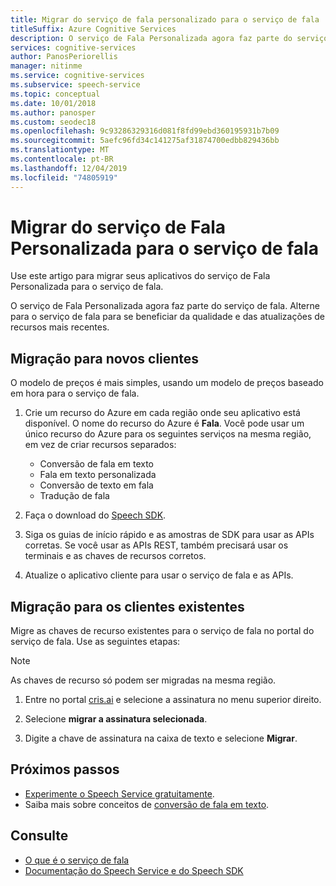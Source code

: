 ```yaml
---
title: Migrar do serviço de fala personalizado para o serviço de fala
titleSuffix: Azure Cognitive Services
description: O serviço de Fala Personalizada agora faz parte do serviço de fala. Alterne para o serviço de fala para se beneficiar da qualidade e das atualizações de recursos mais recentes.
services: cognitive-services
author: PanosPeriorellis
manager: nitinme
ms.service: cognitive-services
ms.subservice: speech-service
ms.topic: conceptual
ms.date: 10/01/2018
ms.author: panosper
ms.custom: seodec18
ms.openlocfilehash: 9c93286329316d081f8fd99ebd360195931b7b09
ms.sourcegitcommit: 5aefc96fd34c141275af31874700edbb829436bb
ms.translationtype: MT
ms.contentlocale: pt-BR
ms.lasthandoff: 12/04/2019
ms.locfileid: "74805919"
---
```

# <a name="migrate-from-the-custom-speech-service-to-the-speech-service"></a>Migrar do serviço de Fala Personalizada para o serviço de fala

Use este artigo para migrar seus aplicativos do serviço de Fala Personalizada para o serviço de fala.

O serviço de Fala Personalizada agora faz parte do serviço de fala. Alterne para o serviço de fala para se beneficiar da qualidade e das atualizações de recursos mais recentes.

## <a name="migration-for-new-customers"></a>Migração para novos clientes

O modelo de preços é mais simples, usando um modelo de preços baseado em hora para o serviço de fala.  

1. Crie um recurso do Azure em cada região onde seu aplicativo está disponível. O nome do recurso do Azure é **Fala**. Você pode usar um único recurso do Azure para os seguintes serviços na mesma região, em vez de criar recursos separados:

    * Conversão de fala em texto
    * Fala em texto personalizada
    * Conversão de texto em fala
    * Tradução de fala

2. Faça o download do [Speech SDK](speech-sdk.md).

3. Siga os guias de início rápido e as amostras de SDK para usar as APIs corretas. Se você usar as APIs REST, também precisará usar os terminais e as chaves de recursos corretos.

4. Atualize o aplicativo cliente para usar o serviço de fala e as APIs.

## <a name="migration-for-existing-customers"></a>Migração para os clientes existentes

Migre as chaves de recurso existentes para o serviço de fala no portal do serviço de fala. Use as seguintes etapas:

> [!NOTE]
> As chaves de recurso só podem ser migradas na mesma região.

1. Entre no portal [cris.ai](https://cris.ai/Home/CustomSpeech) e selecione a assinatura no menu superior direito.

2. Selecione **migrar a assinatura selecionada**.

3. Digite a chave de assinatura na caixa de texto e selecione **Migrar**.

## <a name="next-steps"></a>Próximos passos

* [Experimente o Speech Service gratuitamente](get-started.md).
* Saiba mais sobre conceitos de [conversão de fala em texto](./speech-to-text.md).

## <a name="see-also"></a>Consulte

* [O que é o serviço de fala](overview.md)
* [Documentação do Speech Service e do Speech SDK](speech-sdk.md#get-the-sdk)

